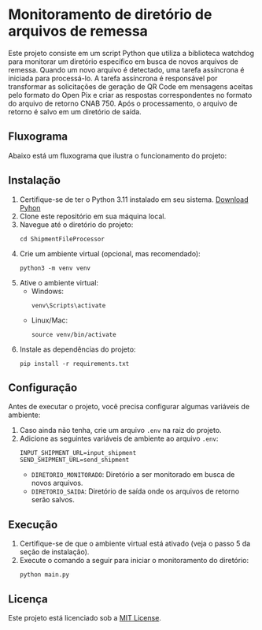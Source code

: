 # Monitoramento de diretório de arquivos de remessa

Este projeto consiste em um script Python que utiliza a biblioteca watchdog para monitorar um diretório específico em busca de novos arquivos de remessa. Quando um novo arquivo é detectado, uma tarefa assíncrona é iniciada para processá-lo. A tarefa assíncrona é responsável por transformar as solicitações de geração de QR Code em mensagens aceitas pelo formato do Open Pix e criar as respostas correspondentes no formato do arquivo de retorno CNAB 750. Após o processamento, o arquivo de retorno é salvo em um diretório de saída.

## Fluxograma

Abaixo está um fluxograma que ilustra o funcionamento do projeto:

## Instalação

1. Certifique-se de ter o Python 3.11 instalado em seu sistema.
   [Download Pyhon](https://www.python.org/downloads/release/python-3114/)
3. Clone este repositório em sua máquina local.
4. Navegue até o diretório do projeto:
   ```
   cd ShipmentFileProcessor
   ```
5. Crie um ambiente virtual (opcional, mas recomendado):
   ```
   python3 -m venv venv
   ```
6. Ative o ambiente virtual:
   - Windows:
     ```
     venv\Scripts\activate
     ```
   - Linux/Mac:
     ```
     source venv/bin/activate
     ```
7. Instale as dependências do projeto:
   ```
   pip install -r requirements.txt
   ```

## Configuração

Antes de executar o projeto, você precisa configurar algumas variáveis de ambiente:

1. Caso ainda não tenha, crie um arquivo `.env` na raiz do projeto.
2. Adicione as seguintes variáveis de ambiente ao arquivo `.env`:
   ```
   INPUT_SHIPMENT_URL=input_shipment
   SEND_SHIPMENT_URL=send_shipment
   ```
   - `DIRETORIO_MONITORADO`: Diretório a ser monitorado em busca de novos arquivos.
   - `DIRETORIO_SAIDA`: Diretório de saída onde os arquivos de retorno serão salvos.

## Execução

1. Certifique-se de que o ambiente virtual está ativado (veja o passo 5 da seção de instalação).
2. Execute o comando a seguir para iniciar o monitoramento do diretório:
   ```
   python main.py
   ```

## Licença

Este projeto está licenciado sob a [MIT License](LICENSE).
